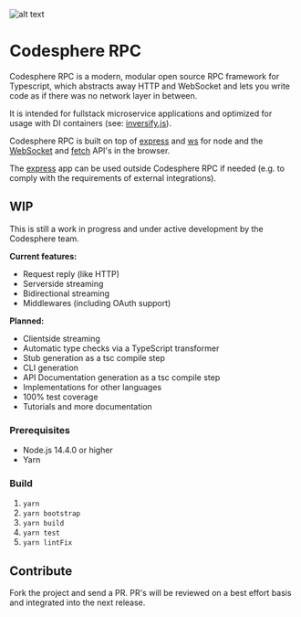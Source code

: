 ![alt text](https://github.com/0cfg/rpc/blob/main/banner.png?raw=true)

# Codesphere RPC
Codesphere RPC is a modern, modular open source RPC framework for Typescript, which abstracts away HTTP and WebSocket and lets you write code as if there was no network layer in between.

It is intended for fullstack microservice applications and optimized for usage with DI containers (see: [inversify.js](https://github.com/inversify/InversifyJS)).

Codesphere RPC is built on top of [express](https://github.com/expressjs/express) and [ws](https://github.com/websockets/ws) for node and the [WebSocket](https://developer.mozilla.org/en-US/docs/Web/API/WebSocket) and [fetch](https://developer.mozilla.org/en-US/docs/Web/API/fetch) API's in the browser.

The [express](https://github.com/expressjs/express) app can be used outside Codesphere RPC if needed (e.g. to comply with the requirements of external integrations).

## WIP

This is still a work in progress and under active development by the Codesphere team.

**Current features:**

* Request reply (like HTTP)
* Serverside streaming
* Bidirectional streaming
* Middlewares (including OAuth support)

**Planned:**

* Clientside streaming
* Automatic type checks via a TypeScript transformer
* Stub generation as a tsc compile step
* CLI generation
* API Documentation generation as a tsc compile step
* Implementations for other languages
* 100% test coverage
* Tutorials and more documentation

### Prerequisites

* Node.js 14.4.0 or higher
* Yarn

### Build

1. `yarn`
2. `yarn bootstrap`
3. `yarn build`
4. `yarn test`
5. `yarn lintFix`

## Contribute

Fork the project and send a PR.
PR's will be reviewed on a best effort basis and integrated into the next release.
